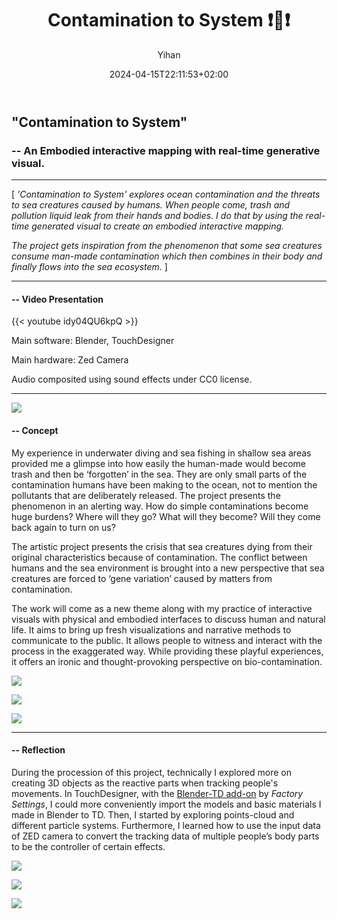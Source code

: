 ﻿---
title: "Contamination to System ❗️🌊❗️"
date: 2024-04-15T22:11:53+02:00
hidemeta: true
draft: false
author: ["Yihan"]
keywords: 
- Embodied Interaction
tags:
- Real-time
- Visual
- Embodied
- Interactive
- Mapping
description: ""
showToc: true
TocOpen: true
showbreadcrumbs: true
disableShare: true
weight: 286
cover:
    image: "projects/cts/ctsCover.jpg"
    caption: "An Embodied Interactive Mapping with Real-time Generative Visual"
    alt: ""
    relative: false

---

## "Contamination to System"
### -- An Embodied interactive mapping with real-time generative visual.

----------------

[ *'Contamination to System' explores ocean contamination and the threats to sea creatures caused by humans. When people come, trash and pollution liquid leak from their hands and bodies. I do that by using the real-time generated visual to create an embodied interactive mapping.*

*The project gets inspiration from the phenomenon that some sea creatures consume man-made contamination which then combines in their body and finally flows into the sea ecosystem.* ]

----------------

#### -- Video Presentation

{{< youtube idy04QU6kpQ >}}

Main software: Blender, TouchDesigner

Main hardware: Zed Camera

Audio composited using sound effects under CC0 license.

---

![](contamination01.jpg)

#### -- Concept

My experience in underwater diving and sea fishing in shallow sea areas provided me a glimpse into how easily the human-made would become trash and then be ‘forgotten’ in the sea. They are only small parts of the contamination humans have been making to the ocean, not to mention the pollutants that are deliberately released. The project presents the phenomenon in an alerting way. How do simple contaminations become huge burdens? Where will they go? What will they become? Will they come back again to turn on us?

The artistic project presents the crisis that sea creatures dying from their original characteristics because of contamination. The conflict between humans and the sea environment is brought into a new perspective that sea creatures are forced to ‘gene variation’ caused by matters from contamination.

The work will come as a new theme along with my practice of interactive visuals with physical and embodied interfaces to discuss human and natural life. It aims to bring up fresh visualizations and narrative methods to communicate to the public. It allows people to witness and interact with the process in the exaggerated way. While providing these playful experiences, it offers an ironic and thought-provoking perspective on bio-contamination.

![](contamination02.jpg)

![](contamination03.jpg)

![](contamination04.jpg)

---

#### -- Reflection

During the procession of this project, technically I explored more on creating 3D objects as the reactive parts when tracking people's movements. In TouchDesigner, with the [Blender-TD add-on](https://www.patreon.com/posts/td-scripts-1-4-1-98699030) by *Factory Settings*, I could more conveniently import the models and basic materials I made in Blender to TD. Then, I started by exploring points-cloud and different particle systems. Furthermore, I learned how to use the input data of ZED camera to convert the tracking data of multiple people’s body parts to be the controller of certain effects.

![](contamination05.jpg)

![](contamination06.jpg)

![](contamination07.jpg)
